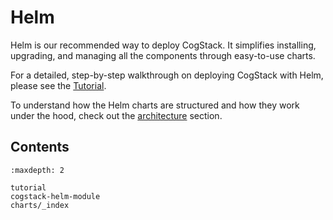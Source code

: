 # Helm


Helm is our recommended way to deploy CogStack. It simplifies installing, upgrading, and managing all the components through easy-to-use charts.

For a detailed, step-by-step walkthrough on deploying CogStack with Helm, please see the [Tutorial](./tutorial.md).

To understand how the Helm charts are structured and how they work under the hood, check out the [architecture](./architecture) section.


## Contents

```{toctree}
:maxdepth: 2

tutorial
cogstack-helm-module
charts/_index

```
